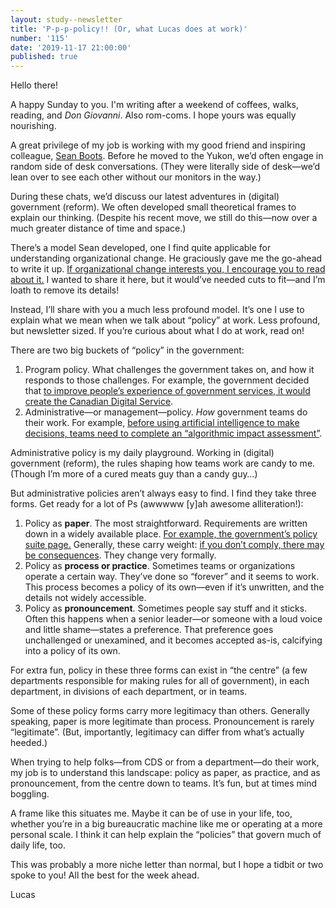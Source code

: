 ```yaml
---
layout: study--newsletter
title: 'P-p-p-policy!! (Or, what Lucas does at work)'
number: '115'
date: '2019-11-17 21:00:00'
published: true
---
```


Hello there!

A happy Sunday to you. I'm writing after a weekend of coffees, walks, reading, and _Don Giovanni_. Also rom-coms. I hope yours was equally nourishing.

A great privilege of my job is working with my good friend and inspiring colleague, [Sean Boots](https://twitter.com/sboots/). Before he moved to the Yukon, we’d often engage in random side of desk conversations. (They were literally side of desk—we’d lean over to see each other without our monitors in the way.)

During these chats, we’d discuss our latest adventures in (digital) government (reform). We often developed small theoretical frames to explain our thinking. (Despite his recent move, we still do this—now over a much greater distance of time and space.)

There’s a model Sean developed, one I find quite applicable for understanding organizational change. He graciously gave me the go-ahead to write it up. [If organizational change interests you, I encourage you to read about it.](/study/people-positions/) I wanted to share it here, but it would’ve needed cuts to fit—and I’m loath to remove its details!

Instead, I’ll share with you a much less profound model. It’s one I use to explain what we mean when we talk about “policy” at work. Less profound, but newsletter sized. If you’re curious about what I do at work, read on!

There are two big buckets of “policy” in the government:

1. Program policy. What challenges the government takes on, and how it responds to those challenges. For example, the government decided that [to improve people’s experience of government services, it would create the Canadian Digital Service](https://digital.canada.ca/).
2. Administrative—or management—policy. _How_ government teams do their work. For example, [before using artificial intelligence to make decisions, teams need to complete an “algorithmic impact assessment”](https://www.tbs-sct.gc.ca/pol/doc-eng.aspx?id=32592).

Administrative policy is my daily playground. Working in (digital) government (reform), the rules shaping how teams work are candy to me. (Though I’m more of a cured meats guy than a candy guy…)

But administrative policies aren’t always easy to find. I find they take three forms. Get ready for a lot of Ps (awwwww [y]ah awesome alliteration!):

1. Policy as **paper**. The most straightforward. Requirements are written down in a widely available place. [For example, the government’s policy suite page.](https://www.tbs-sct.gc.ca/pol/index-eng.aspx) Generally, these carry weight: [if you don’t comply, there may be consequences](https://www.tbs-sct.gc.ca/pol/doc-eng.aspx?id=17151). They change very formally.
2. Policy as **process or practice**. Sometimes teams or organizations operate a certain way. They’ve done so “forever” and it seems to work. This process becomes a policy of its own—even if it’s unwritten, and the details not widely accessible.
3. Policy as **pronouncement**. Sometimes people say stuff and it sticks. Often this happens when a senior leader—or someone with a loud voice and little shame—states a preference. That preference goes unchallenged or unexamined, and it becomes accepted as-is, calcifying into a policy of its own.

For extra fun, policy in these three forms can exist in “the centre” (a few departments responsible for making rules for all of government), in each department, in divisions of each department, or in teams.

Some of these policy forms carry more legitimacy than others. Generally speaking, paper is more legitimate than process. Pronouncement is rarely “legitimate”. (But, importantly, legitimacy can differ from what’s actually heeded.)

When trying to help folks—from CDS or from a department—do their work, my job is to understand this landscape: policy as paper, as practice, and as pronouncement, from the centre down to teams. It’s fun, but at times mind boggling.

A frame like this situates me. Maybe it can be of use in your life, too, whether you’re in a big bureaucratic machine like me or operating at a more personal scale. I think it can help explain the “policies” that govern much of daily life, too.

This was probably a more niche letter than normal, but I hope a tidbit or two spoke to you! All the best for the week ahead.

Lucas
